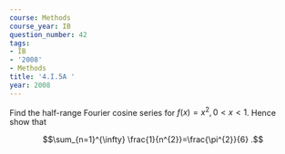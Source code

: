 ```yaml
---
course: Methods
course_year: IB
question_number: 42
tags:
- IB
- '2008'
- Methods
title: '4.I.5A '
year: 2008
---
```



Find the half-range Fourier cosine series for $f(x)=x^{2}, 0<x<1$. Hence show that

$$\sum_{n=1}^{\infty} \frac{1}{n^{2}}=\frac{\pi^{2}}{6} .$$